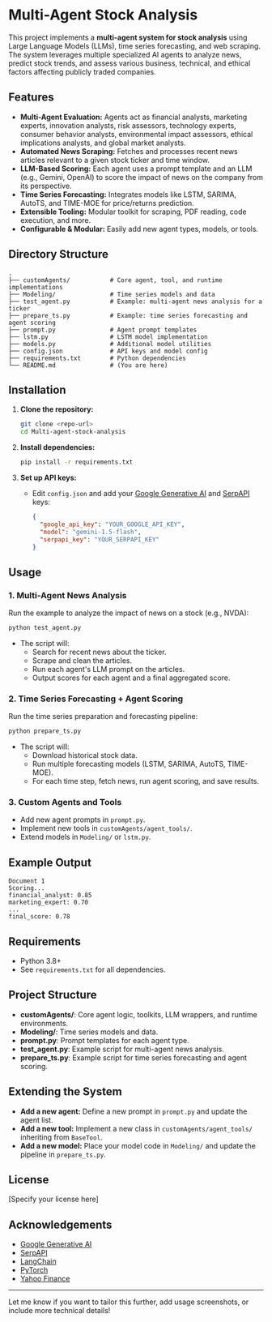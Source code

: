 # Multi-Agent Stock Analysis

This project implements a **multi-agent system for stock analysis** using Large Language Models (LLMs), time series forecasting, and web scraping. The system leverages multiple specialized AI agents to analyze news, predict stock trends, and assess various business, technical, and ethical factors affecting publicly traded companies.

## Features

- **Multi-Agent Evaluation:** Agents act as financial analysts, marketing experts, innovation analysts, risk assessors, technology experts, consumer behavior analysts, environmental impact assessors, ethical implications analysts, and global market analysts.
- **Automated News Scraping:** Fetches and processes recent news articles relevant to a given stock ticker and time window.
- **LLM-Based Scoring:** Each agent uses a prompt template and an LLM (e.g., Gemini, OpenAI) to score the impact of news on the company from its perspective.
- **Time Series Forecasting:** Integrates models like LSTM, SARIMA, AutoTS, and TIME-MOE for price/returns prediction.
- **Extensible Tooling:** Modular toolkit for scraping, PDF reading, code execution, and more.
- **Configurable & Modular:** Easily add new agent types, models, or tools.

## Directory Structure

```
.
├── customAgents/           # Core agent, tool, and runtime implementations
├── Modeling/               # Time series models and data
├── test_agent.py           # Example: multi-agent news analysis for a ticker
├── prepare_ts.py           # Example: time series forecasting and agent scoring
├── prompt.py               # Agent prompt templates
├── lstm.py                 # LSTM model implementation
├── models.py               # Additional model utilities
├── config.json             # API keys and model config
├── requirements.txt        # Python dependencies
└── README.md               # (You are here)
```

## Installation

1. **Clone the repository:**
   ```bash
   git clone <repo-url>
   cd Multi-agent-stock-analysis
   ```

2. **Install dependencies:**
   ```bash
   pip install -r requirements.txt
   ```

3. **Set up API keys:**
   - Edit `config.json` and add your [Google Generative AI](https://ai.google.dev/) and [SerpAPI](https://serpapi.com/) keys:
     ```json
     {
       "google_api_key": "YOUR_GOOGLE_API_KEY",
       "model": "gemini-1.5-flash",
       "serpapi_key": "YOUR_SERPAPI_KEY"
     }
     ```

## Usage

### 1. Multi-Agent News Analysis

Run the example to analyze the impact of news on a stock (e.g., NVDA):

```bash
python test_agent.py
```

- The script will:
  - Search for recent news about the ticker.
  - Scrape and clean the articles.
  - Run each agent's LLM prompt on the articles.
  - Output scores for each agent and a final aggregated score.

### 2. Time Series Forecasting + Agent Scoring

Run the time series preparation and forecasting pipeline:

```bash
python prepare_ts.py
```

- The script will:
  - Download historical stock data.
  - Run multiple forecasting models (LSTM, SARIMA, AutoTS, TIME-MOE).
  - For each time step, fetch news, run agent scoring, and save results.

### 3. Custom Agents and Tools

- Add new agent prompts in `prompt.py`.
- Implement new tools in `customAgents/agent_tools/`.
- Extend models in `Modeling/` or `lstm.py`.

## Example Output

```
Document 1
Scoring...
financial_analyst: 0.85
marketing_expert: 0.70
...
final_score: 0.78
```

## Requirements

- Python 3.8+
- See `requirements.txt` for all dependencies.

## Project Structure

- **customAgents/**: Core agent logic, toolkits, LLM wrappers, and runtime environments.
- **Modeling/**: Time series models and data.
- **prompt.py**: Prompt templates for each agent type.
- **test_agent.py**: Example script for multi-agent news analysis.
- **prepare_ts.py**: Example script for time series forecasting and agent scoring.

## Extending the System

- **Add a new agent:** Define a new prompt in `prompt.py` and update the agent list.
- **Add a new tool:** Implement a new class in `customAgents/agent_tools/` inheriting from `BaseTool`.
- **Add a new model:** Place your model code in `Modeling/` and update the pipeline in `prepare_ts.py`.

## License

[Specify your license here]

## Acknowledgements

- [Google Generative AI](https://ai.google.dev/)
- [SerpAPI](https://serpapi.com/)
- [LangChain](https://python.langchain.com/)
- [PyTorch](https://pytorch.org/)
- [Yahoo Finance](https://finance.yahoo.com/)

---

Let me know if you want to tailor this further, add usage screenshots, or include more technical details!